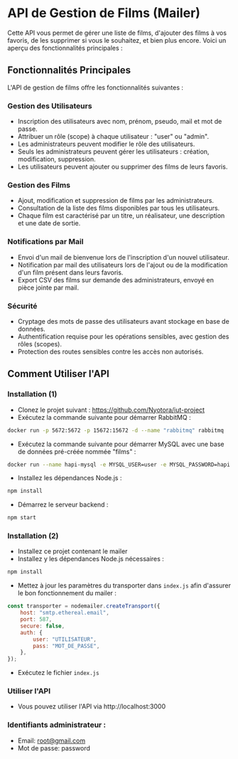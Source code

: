 # API de Gestion de Films (Mailer)

Cette API vous permet de gérer une liste de films, d'ajouter des films à vos favoris, de les supprimer si vous le souhaitez, et bien plus encore. Voici un aperçu des fonctionnalités principales :

## Fonctionnalités Principales

L'API de gestion de films offre les fonctionnalités suivantes :

### Gestion des Utilisateurs
- Inscription des utilisateurs avec nom, prénom, pseudo, mail et mot de passe.
- Attribuer un rôle (scope) à chaque utilisateur : "user" ou "admin".
- Les administrateurs peuvent modifier le rôle des utilisateurs.
- Seuls les administrateurs peuvent gérer les utilisateurs : création, modification, suppression.
- Les utilisateurs peuvent ajouter ou supprimer des films de leurs favoris.

### Gestion des Films
- Ajout, modification et suppression de films par les administrateurs.
- Consultation de la liste des films disponibles par tous les utilisateurs.
- Chaque film est caractérisé par un titre, un réalisateur, une description et une date de sortie.

### Notifications par Mail
- Envoi d'un mail de bienvenue lors de l'inscription d'un nouvel utilisateur.
- Notification par mail des utilisateurs lors de l'ajout ou de la modification d'un film présent dans leurs favoris.
- Export CSV des films sur demande des administrateurs, envoyé en pièce jointe par mail.

### Sécurité
- Cryptage des mots de passe des utilisateurs avant stockage en base de données.
- Authentification requise pour les opérations sensibles, avec gestion des rôles (scopes).
- Protection des routes sensibles contre les accès non autorisés.

## Comment Utiliser l'API

### Installation (1)

- Clonez le projet suivant : https://github.com/Nyotora/iut-project
- Exécutez la commande suivante pour démarrer RabbitMQ :

```bash
docker run -p 5672:5672 -p 15672:15672 -d --name "rabbitmq" rabbitmq
```

- Exécutez la commande suivante pour démarrer MySQL avec une base de données pré-créée nommée "films" :

```bash
docker run --name hapi-mysql -e MYSQL_USER=user -e MYSQL_PASSWORD=hapi -e MYSQL_ROOT_PASSWORD=hapi -e MYSQL_DATABASE=user -d -p 3308:3306 mysql:8 mysqld --default-authentication-plugin=mysql_native_password
```

- Installez les dépendances Node.js :

```bash
npm install
```

- Démarrez le serveur backend :

```bash
npm start
```

### Installation (2)

- Installez ce projet contenant le mailer
- Installez y les dépendances Node.js nécessaires :

```bash
npm install
```

- Mettez à jour les paramètres du transporter dans `index.js` afin d'assurer le bon fonctionnement du mailer :
```javascript
const transporter = nodemailer.createTransport({
    host: "smtp.ethereal.email",
    port: 587,
    secure: false,
    auth: {
        user: "UTILISATEUR",
        pass: "MOT_DE_PASSE",
    },
});
```

- Exécutez le fichier `index.js`

### Utiliser l'API

- Vous pouvez utiliser l'API via http://localhost:3000

### Identifiants administrateur :

- Email: root@gmail.com
- Mot de passe: password


